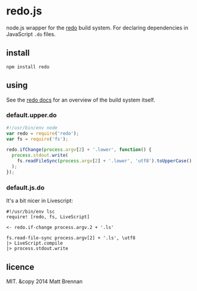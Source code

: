redo.js
=======

node.js wrapper for the [redo](https://github.com/apenwarr/redo) build system. For declaring dependencies in JavaScript `.do` files.

install
-------

```
npm install redo
```

using
-----

See the [redo docs](https://github.com/apenwarr/redo#readme) for an overview of the build system itself.

### default.upper.do

```javascript
#!/usr/bin/env node
var redo = require('redo');
var fs = require('fs');

redo.ifChange(process.argv[2] + '.lower', function() {
  process.stdout.write(
    fs.readFileSync(process.argv[2] + '.lower', 'utf8').toUpperCase()
  );
});
```

### default.js.do
It's a bit nicer in Livescript:

```livescript
#!/usr/bin/env lsc
require! [redo, fs, LiveScript]

<- redo.if-change process.argv.2 + '.ls'

fs.read-file-sync process.argv[2] + '.ls', \utf8
|> LiveScript.compile
|> process.stdout.write

```

licence
-------
MIT. &copy 2014 Matt Brennan